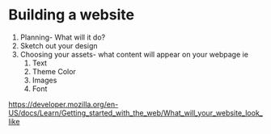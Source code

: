 # Building a website

1. Planning- What will it do?
2. Sketch out your design
3. Choosing your assets- what content will appear on your webpage ie
    1. Text
    2. Theme Color
    3. Images
    4. Font




https://developer.mozilla.org/en-US/docs/Learn/Getting_started_with_the_web/What_will_your_website_look_like